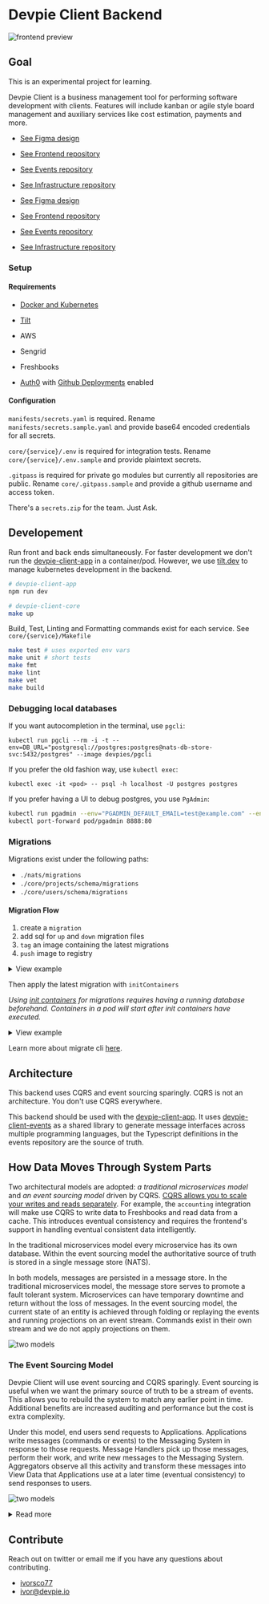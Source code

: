 # Devpie Client Backend

![frontend preview](docs/images/demo.png)

## Goal

This is an experimental project for learning.

Devpie Client is a business management tool for performing software development with clients. Features will include
kanban or agile style board management and auxiliary services like cost estimation, payments and more.

- [See Figma design](https://www.figma.com/file/M0FVvRZWGUPWgJlby4UPjm/Devpie-Client?node-id=237%3A16)
- [See Frontend repository](https://github.com/devpies/devpie-client-app)
- [See Events repository](https://github.com/devpies/devpie-client-events)
- [See Infrastructure repository](https://github.com/devpies/devpie-client-infra)

- [See Figma design](https://www.figma.com/file/M0FVvRZWGUPWgJlby4UPjm/Devpie-Client?node-id=237%3A16)
- [See Frontend repository](https://github.com/devpies/devpie-client-app)
- [See Events repository](https://github.com/devpies/devpie-client-events)
- [See Infrastructure repository](https://github.com/devpies/devpie-client-infra)

### Setup

#### Requirements

- [Docker and Kubernetes](https://docs.docker.com/desktop/)
- [Tilt](https://tilt.dev/)

- AWS
- Sengrid
- Freshbooks
- [Auth0](http://auth0.com/) with [Github Deployments](https://auth0.com/docs/extensions/github-deployments) enabled

#### Configuration

`manifests/secrets.yaml` is required. Rename `manifests/secrets.sample.yaml` and provide base64 encoded credentials for all secrets.

`core/{service}/.env` is required for integration tests.  Rename `core/{service}/.env.sample` and provide plaintext secrets.

`.gitpass` is required for private go modules but currently all repositories are public. Rename `core/.gitpass.sample` 
and provide a github username and access token.

There's a `secrets.zip` for the team. Just Ask.

## Developement

Run front and back ends simultaneously. For faster development we don't run the [devpie-client-app](https://github.com/ivorscott/devpie-client-app) 
in a container/pod. However, we use [tilt.dev](https://tilt.dev) to manage kubernetes development in the backend.

```bash
# devpie-client-app
npm run dev

# devpie-client-core
make up
```

Build, Test, Linting and Formatting commands exist for each service. See `core/{service}/Makefile`

```bash
make test # uses exported env vars
make unit # short tests
make fmt
make lint
make vet
make build
```

### Debugging local databases

If you want autocompletion in the terminal, use `pgcli`:

```
kubectl run pgcli --rm -i -t --env=DB_URL="postgresql://postgres:postgres@nats-db-store-svc:5432/postgres" --image devpies/pgcli
```

If you prefer the old fashion way, use `kubectl exec`:

```
kubectl exec -it <pod> -- psql -h localhost -U postgres postgres
```

If you prefer having a UI to debug postgres, you use `PgAdmin`:

```bash
kubectl run pgadmin --env="PGADMIN_DEFAULT_EMAIL=test@example.com" --env="PGADMIN_DEFAULT_PASSWORD=SuperSecret" --image dpage/pgadmin4
kubectl port-forward pod/pgadmin 8888:80
```

### Migrations

Migrations exist under the following paths:

- `./nats/migrations`
- `./core/projects/schema/migrations`
- `./core/users/schema/migrations`

#### Migration Flow

1. create a `migration`
2. add sql for `up` and `down` migration files
3. `tag` an image containing the latest migrations
4. `push` image to registry

<details>
<summary>View example</summary>
<br>

```bash
cd core/projects/schema

migrate create -ext sql -dir migrations -seq create_table

docker build -t devpies/mic-db-projects-migration:v000001 ./migrations

docker push devpies/mic-db-projects-migration:v000001
```

</details>

Then apply the latest migration with `initContainers`

_Using [init containers](https://kubernetes.io/docs/concepts/workloads/pods/init-containers/) for migrations requires having a running database beforehand. Containers in a pod will start after init containers have executed._

<details>
<summary>View example</summary>
<br>

```yaml
apiVersion: apps/v1
kind: Deployment
metadata:
  name: mic-projects-depl
spec:
  selector:
    matchLabels:
      app: mic-projects
  template:
    metadata:
      labels:
        app: mic-projects
    spec:
      containers:
        - image: devpies/mic-projects:325b1c2
          name: mic-projects
          resources:
            requests:
              cpu: "100m"
              memory: "100Mi"
            limits:
              cpu: "250m"
              memory: "250Mi"
          env:
            - name: API_WEB_PORT
              value: ":4000"
            - name: API_WEB_CORS_ORIGINS
              value: "https://localhost:3000, https://devpie.local"
            - name: API_WEB_AUTH_DOMAIN
              valueFrom:
                secretKeyRef:
                  name: secrets
                  key: auth0-domain
            - name: API_WEB_AUTH_AUDIENCE
              valueFrom:
                secretKeyRef:
                  name: secrets
                  key: auth0-audience
            - name: API_DB_USER
              value: postgres
            - name: API_DB_NAME
              value: postgres
            - name: API_DB_PASSWORD
              value: postgres
            - name: API_DB_HOST
              value: mic-db-projects-svc
            - name: API_DB_DISABLE_TLS
              value: "true"
            - name: API_NATS_URL
              value: "nats://nats-svc:4222"
            - name: API_NATS_CLIENT_ID
              value: "mic-projects"
            - name: API_NATS_CLUSTER_ID
              value: "devpie-client"
      initContainers:
        - name: schema-migration
          image: devpies/mic-db-projects-migration:v000016
          env:
            - name: DB_URL
              value: postgresql://postgres:postgres@mic-db-projects-svc:5432/postgres?sslmode=disable
          command: ["migrate"]
          args:
            ["-path", "/migrations", "-verbose", "-database", "$(DB_URL)", "up"]
```

</details>

Learn more about migrate cli [here](https://github.com/golang-migrate/migrate/blob/master/database/postgres/TUTORIAL.md).


## Architecture

This backend uses CQRS and event sourcing sparingly.
CQRS is not an architecture. You don't use CQRS everywhere.

This backend should be used with the [devpie-client-app](https://github.com/ivorscott/devpie-client-app).
It uses [devpie-client-events](https://github.com/ivorscott/devpie-client-common-module) as a shared library to generate
message interfaces across multiple programming languages, but the Typescript definitions in the events repository are the source of truth.

## How Data Moves Through System Parts

Two architectural models are adopted: _a traditional microservices model_ and
_an event sourcing model_ driven by CQRS.
[CQRS allows you to scale your writes and reads separately](https://medium.com/@hugo.oliveira.rocha/what-they-dont-tell-you-about-event-sourcing-6afc23c69e9a). For example, the `accounting` integration will make use CQRS to write data to Freshbooks and read data from a cache. This introduces eventual consistency and requires the frontend's support in handling eventual consistent data intelligently.

In the traditional microservices model every microservice has its own database. Within
the event sourcing model the authoritative source of truth is stored in a single message store (NATS).

In both models, messages are persisted in a message store. In the traditional microservices model,
the message store serves to promote a fault tolerant system. Microservices can have temporary downtime and return without
the loss of messages. In the event sourcing model, the current state of an entity is achieved through folding or replaying the events and running projections on an event stream. Commands exist in their own stream and we do not apply projections on them.

![two models](docs/images/arch.png)

### The Event Sourcing Model

Devpie Client will use event sourcing and CQRS sparingly. Event sourcing is useful when we want the primary source of truth to be a stream of events. This allows you to rebuild the system to match any earlier point in time. Additional benefits are increased auditing and performance but the cost is extra complexity.

Under this model, end users send requests to Applications. Applications write messages (commands or events) to the Messaging System in response to those requests. Message Handlers pick up those messages, perform their work, and write new messages to the Messaging System. Aggregators observe all this activity and transform these messages into View Data that Applications use at a later time (eventual consistency) to send responses to users.

![two models](docs/images/cqrs.png)

<details>
<summary>Read more</summary>

### Definitions

#### Applications

- Applications are not microservices.
- An Application is a feature with its own endpoints that accepts user interaction.
- Applications provide immediate responses to user input.

#### Messaging System

- A stateful msg broker plays a central role in entire architecture.
- All state transitions will be stored by NATS Streaming in streams of messages. These state transitions become the authoritative state used to make decisions.
- NATS Streaming is a durable state store as well as a transport mechanism.

#### Message Handlers

- Message Handlers are not microservices.
- Message Handlers don't have their own dedicated database.
- Message Handlers derive authoritative state from a message store using projections.
- Message Handlers are small and focused doing one thing well.

#### Aggregators

- Aggregators poll databases and watch for new events.
- Aggregators use new event data to update the View Data .
- Aggregators aggregate state transitions into View Data for Applications to retrieve at a later time.

#### View Data

- View Data are read-only models derived from state transitions.
- View Data are eventually consistent.
- View Data are not for making decisions.
- View Data are not authoritative state, but derived from authoritative state.
- View Data can be stored in any format or database that makes sense for the Application.
</details>

## Contribute

Reach out on twitter or email me if you have any questions about contributing. 

- [ivorsco77](https://twitter.com/ivorsco77)
- ivor@devpie.io
